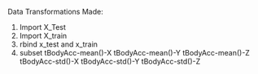 Data Transformations Made:
  1. Import X_Test
  2. Import X_train
  3. rbind x_test and x_train
  4. subset tBodyAcc-mean()-X	tBodyAcc-mean()-Y	tBodyAcc-mean()-Z	tBodyAcc-std()-X	tBodyAcc-std()-Y	tBodyAcc-std()-Z
